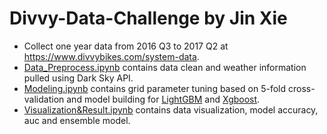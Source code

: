 # Divvy-Data-Challenge by Jin Xie

+ Collect one year data from 2016 Q3 to 2017 Q2 at <https://www.divvybikes.com/system-data>.
+ [Data_Preprocess.ipynb](https://github.com/kof900/Divvy-Data-Challenge/blob/master/Data_Preprocess.ipynb) contains data clean and weather information pulled using Dark Sky API.
+ [Modeling.ipynb](https://github.com/kof900/Divvy-Data-Challenge/blob/master/Modeling.ipynb) contains grid parameter tuning based on 5-fold cross-validation and model building for [LightGBM](https://github.com/Microsoft/LightGBM) and [Xgboost](https://github.com/dmlc/xgboost).
+ [Visualization&Result.ipynb](https://github.com/kof900/Divvy-Data-Challenge/blob/master/Visualization%26Result.ipynb) contains data visualization, model accuracy, auc and ensemble model.
